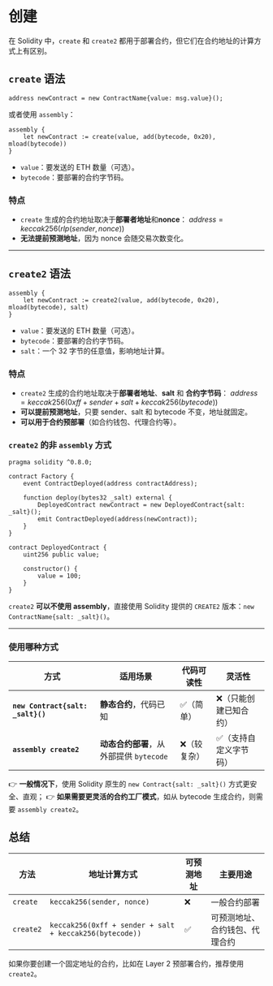 # 创建

在 Solidity 中，`create` 和 `create2` 都用于部署合约，但它们在合约地址的计算方式上有区别。

## `create` 语法

```solidity
address newContract = new ContractName{value: msg.value}();
```

或者使用 `assembly`：

```solidity
assembly {
    let newContract := create(value, add(bytecode, 0x20), mload(bytecode))
}
```

- `value`：要发送的 ETH 数量（可选）。
- `bytecode`：要部署的合约字节码。

### 特点

- `create` 生成的合约地址取决于**部署者地址**和**nonce**： $address = keccak256(rlp(sender, nonce))$
- **无法提前预测地址**，因为 nonce 会随交易次数变化。

------

## `create2` 语法

```solidity
assembly {
    let newContract := create2(value, add(bytecode, 0x20), mload(bytecode), salt)
}
```

- `value`：要发送的 ETH 数量（可选）。
- `bytecode`：要部署的合约字节码。
- `salt`：一个 32 字节的任意值，影响地址计算。

### 特点

- `create2` 生成的合约地址取决于**部署者地址**、**salt** 和 **合约字节码**： $address = keccak256(0xff + sender + salt + keccak256(bytecode))$
- **可以提前预测地址**，只要 sender、salt 和 bytecode 不变，地址就固定。
- **可以用于合约预部署**（如合约钱包、代理合约等）。

### `create2` 的非 `assembly` 方式

```solidity
pragma solidity ^0.8.0;

contract Factory {
    event ContractDeployed(address contractAddress);

    function deploy(bytes32 _salt) external {
        DeployedContract newContract = new DeployedContract{salt: _salt}();
        emit ContractDeployed(address(newContract));
    }
}

contract DeployedContract {
    uint256 public value;

    constructor() {
        value = 100;
    }
}

```

`create2` **可以不使用 assembly**，直接使用 Solidity 提供的 `CREATE2` 版本：`new ContractName{salt: _salt}()`。

------

### 使用哪种方式

| 方式                              | 适用场景                                | 代码可读性  | 灵活性                |
| --------------------------------- | --------------------------------------- | ----------- | --------------------- |
| **`new Contract{salt: _salt}()`** | **静态合约**，代码已知                  | ✅（简单）   | ❌（只能创建已知合约） |
| **`assembly create2`**            | **动态合约部署**，从外部提供 `bytecode` | ❌（较复杂） | ✅（支持自定义字节码） |

👉 **一般情况下**，使用 Solidity 原生的 `new Contract{salt: _salt}()` 方式更安全、直观；
 👉 **如果需要更灵活的合约工厂模式**，如从 bytecode 生成合约，则需要 `assembly create2`。

## 总结

| 方法      | 地址计算方式                                            | 可预测地址 | 主要用途                       |
| --------- | ------------------------------------------------------- | ---------- | ------------------------------ |
| `create`  | `keccak256(sender, nonce)`                              | ❌          | 一般合约部署                   |
| `create2` | `keccak256(0xff + sender + salt + keccak256(bytecode))` | ✅          | 可预测地址、合约钱包、代理合约 |

如果你要创建一个固定地址的合约，比如在 Layer 2 预部署合约，推荐使用 `create2`。
